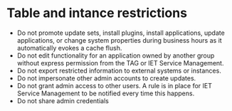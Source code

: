 # Table and intance restrictions

- Do not promote update sets, install plugins, install applications, update applications, or change system properties during business hours as it automatically evokes a cache flush.
- Do not edit functionality for an application owned by another group without express permission from the TAG or IET Service Management.
- Do not export restricted information to external systems or instances.
- Do not impersonate other admin accounts to create updates.
- Do not grant admin access to other users. A rule is in place for IET Service Management to be notified every time this happens.
- Do not share admin credentials